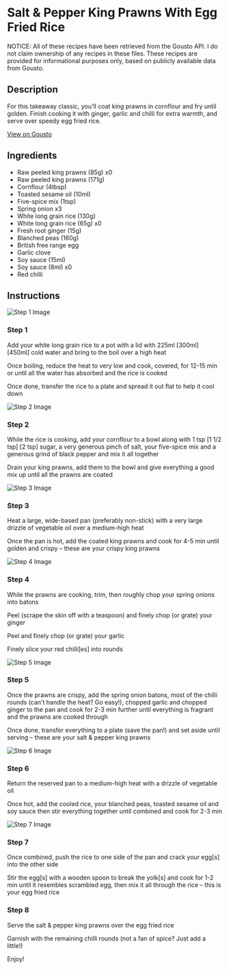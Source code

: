 # Salt & Pepper King Prawns With Egg Fried Rice

NOTICE: All of these recipes have been retrieved from the Gousto API. I do not claim ownership of any recipes in these files. These recipes are provided for informational purposes only, based on publicly available data from Gousto.

## Description

For this takeaway classic, you'll coat king prawns in cornflour and fry until golden. Finish cooking it with ginger, garlic and chilli for extra warmth, and serve over speedy egg fried rice.

[View on Gousto](https://www.gousto.co.uk/recipes/cookbook/salt-pepper-prawns-with-egg-fried-rice)

## Ingredients

- Raw peeled king prawns (85g) x0
- Raw peeled king prawns (171g)
- Cornflour (4tbsp)
- Toasted sesame oil (10ml)
- Five-spice mix (1tsp)
- Spring onion x3
- White long grain rice (130g)
- White long grain rice (65g) x0
- Fresh root ginger (15g)
- Blanched peas (160g)
- British free range egg
- Garlic clove
- Soy sauce (15ml)
- Soy sauce (8ml) x0
- Red chilli

## Instructions

![Step 1 Image](https://production-media.gousto.co.uk/cms/recipe-step-image/Step-1-1628684215246-x200.jpg)

### Step 1

Add your white long grain rice to a pot with a lid with 225ml<span class="text-purple"> [300ml] </span><span class="text-danger">[450ml]</span> cold water and bring to the boil over a high heat

Once boiling, reduce the heat to very low and cook, covered, for 12-15 min or until all the water has absorbed and the rice is cooked

Once done, transfer the rice to a plate and spread it out flat to help it cool down

![Step 2 Image](https://production-media.gousto.co.uk/cms/recipe-step-image/step-2-1628684222273-x200.jpg)

### Step 2

While the rice is cooking, add your cornflour to a bowl along with 1 tsp <span class="text-purple">[1 1/2 tsp]</span> <span class="text-danger">[2 tsp]</span> sugar, a very generous pinch of salt, your five-spice mix and a generous grind of black pepper and mix it all together

Drain your king prawns, add them to the bowl and give everything a good mix up until all the prawns are coated

![Step 3 Image](https://production-media.gousto.co.uk/cms/recipe-step-image/step-3-1628684226724-x200.jpg)

### Step 3

Heat a large, wide-based pan (preferably non-stick) with a very large drizzle of vegetable oil over a medium-high heat

Once the pan is hot, add the coated king prawns and cook for 4-5<span class="text-danger"> </span>min until golden and crispy – these are your crispy king prawns

![Step 4 Image](https://production-media.gousto.co.uk/cms/recipe-step-image/Step-4-1628684231605-x200.jpg)

### Step 4

While the prawns are cooking, trim, then roughly chop your spring onions into batons

Peel (scrape the skin off with a teaspoon) and finely chop (or grate) your ginger

Peel and finely chop (or grate) your garlic

Finely slice your red chilli[es] into rounds

![Step 5 Image](https://production-media.gousto.co.uk/cms/recipe-step-image/step-5-1628684237545-x200.jpg)

### Step 5

Once the prawns are crispy, add the spring onion batons, most of the chilli rounds (can't handle the heat? Go easy!), chopped garlic and chopped ginger to the pan and cook for 2-3 min further until everything is fragrant and the prawns are cooked through

Once done, transfer everything to a plate (save the pan!) and set aside until serving – these are your salt & pepper king prawns

![Step 6 Image](https://production-media.gousto.co.uk/cms/recipe-step-image/step-6-1628684241535-x200.jpg)

### Step 6

Return the reserved pan to a medium-high heat with a drizzle of vegetable oil

Once hot, add the cooled rice, your blanched peas, toasted sesame oil and soy sauce then stir everything together until combined and cook for 2-3 min

![Step 7 Image](https://production-media.gousto.co.uk/cms/recipe-step-image/step-7-1628684246482-x200.jpg)

### Step 7

Once combined, push the rice to one side of the pan and crack your egg[s] into the other side

Stir the egg[s] with a wooden spoon to break the yolk[s] and cook for 1-2 min until it resembles scrambled egg, then mix it all through the rice – this is your egg fried rice

### Step 8

Serve the salt & pepper king prawns over the egg fried rice

Garnish with the remaining chilli rounds (not a fan of spice? Just add a little!)

Enjoy!


